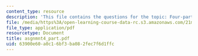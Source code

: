 ```yaml
---
content_type: resource
description: 'This file contains the questions for the topic: Four-part Writing.'
file: /media/https%3A/open-learning-course-data-rc.s3.amazonaws.com/21m-301-harmony-and-counterpoint-i-spring-2005/63900e60a0c16bf3ba082fec7f6d1ffc_asgnmnt4_part.pdf
file_type: application/pdf
resourcetype: Document
title: asgnmnt4_part.pdf
uid: 63900e60-a0c1-6bf3-ba08-2fec7f6d1ffc
---
```

